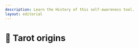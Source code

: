 ```yaml
---
description: Learn the History of this self-awareness tool.
layout: editorial
---
```


# 🖤 Tarot origins

